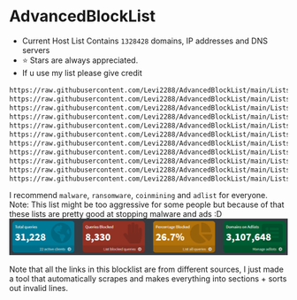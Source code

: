# AdvancedBlockList

- Current Host List Contains ```1328428``` domains, IP addresses and DNS servers
- :star: Stars are always appreciated.
- If u use my list please give credit

```Direct Links to the lists
https://raw.githubusercontent.com/Levi2288/AdvancedBlockList/main/Lists/adlist.txt
https://raw.githubusercontent.com/Levi2288/AdvancedBlockList/main/Lists/abuse.txt
https://raw.githubusercontent.com/Levi2288/AdvancedBlockList/main/Lists/malware.txt
https://raw.githubusercontent.com/Levi2288/AdvancedBlockList/main/Lists/coinmining.txt
https://raw.githubusercontent.com/Levi2288/AdvancedBlockList/main/Lists/phishing.txt
https://raw.githubusercontent.com/Levi2288/AdvancedBlockList/main/Lists/privacy.txt
https://raw.githubusercontent.com/Levi2288/AdvancedBlockList/main/Lists/redirect.txt
https://raw.githubusercontent.com/Levi2288/AdvancedBlockList/main/Lists/spam.txt
https://raw.githubusercontent.com/Levi2288/AdvancedBlockList/main/Lists/google_amp.txt
https://raw.githubusercontent.com/Levi2288/AdvancedBlockList/main/Lists/regex.txt
https://raw.githubusercontent.com/Levi2288/AdvancedBlockList/main/Lists/whitelist.txt
```
I recommend ```malware```, ```ransomware```, ```coinmining``` and ```adlist``` for everyone.
Note: This list might be too aggressive for some people but because of that these lists are pretty good at stopping malware and ads :D
![image](https://raw.githubusercontent.com/Levi2288/AdvancedBlockList/main/%23ignore_me/pic.png)

 Note that all the links in this blocklist are from different sources, I just made a tool that automatically scrapes and makes everything into sections + sorts out invalid lines.